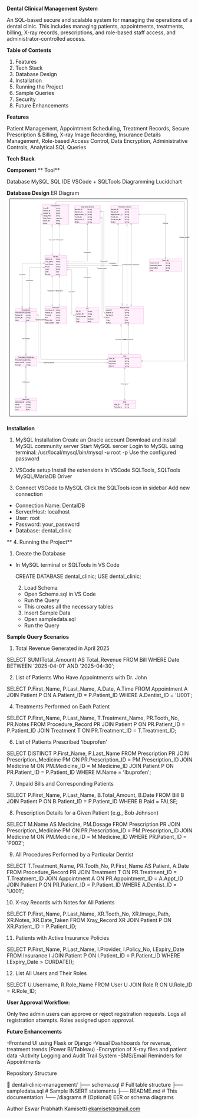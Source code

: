 **Dental Clinical Management System**

An SQL-based secure and scalable system for managing the operations of a dental clinic. This includes managing patients, appointments, treatments, billing, X-ray records, prescriptions, and role-based staff access, and administrator-controlled access.

**Table of Contents**

1. Features
2. Tech Stack
3. Database Design
4. Installation
5. Running the Project
6. Sample Queries
7. Security
8. Future Enhancements

**Features**

Patient Management, Appointment Scheduling, Treatment Records, Secure Prescription & Billing, X-ray Image Recording, Insurance Details Management, Role-based Access Control, Data Encryption, Administrative Controls, Analytical SQL Queries

**Tech Stack**

**Component**                                 **  Tool**

Database                                       MySQL
SQL IDE                                        VSCode + SQLTools
Diagramming                                    Lucidchart

**Database Design**
 ER Diagram
 ![ER Diagram](diagrams/ER_Diagram.jpeg)




**Installation**

1. MySQL Installation
Create an Oracle account
Download and install MySQL community server
Start MySQL sercer
Login to MySQL using terminal:
/usr/local/mysql/bin/mysql -u root -p
Use the configured password

2. VSCode setup
Install the extensions in VSCode SQLTools, SQLTools MySQL/MariaDB Driver

3. Connect VSCode to MySQL
Click the SQLTools icon in sidebar
Add new connection
- Connection Name: DentalDB
- Server/Host: localhost
- User: root
- Password: your_password
- Database: dental_clinic

 ** 4. Running the Project**

 1. Create the Database
- In MySQL terminal or SQLTools in VS Code

  CREATE DATABASE dental_clinic;
  USE dental_clinic;

  2. Load Schema
  - Open Schema.sql in VS Code
  - Run the Query
  - This creates all the necessary tables

  3. Insert Sample Data
  - Open sampledata.sql
  - Run the Query
    
**Sample Query Scenarios**

1. Total Revenue Generated in April 2025

SELECT SUM(Total_Amount) AS Total_Revenue
FROM Bill
WHERE Date BETWEEN '2025-04-01' AND '2025-04-30';

2. List of Patients Who Have Appointments with Dr. John
   
SELECT P.First_Name, P.Last_Name, A.Date, A.Time
FROM Appointment A
JOIN Patient P ON A.Patient_ID = P.Patient_ID
WHERE A.Dentist_ID = 'U001';

4. Treatments Performed on Each Patient
   
SELECT P.First_Name, P.Last_Name, T.Treatment_Name, PR.Tooth_No, PR.Notes
FROM Procedure_Record PR
JOIN Patient P ON PR.Patient_ID = P.Patient_ID
JOIN Treatment T ON PR.Treatment_ID = T.Treatment_ID;

6. List of Patients Prescribed ‘Ibuprofen’

SELECT DISTINCT P.First_Name, P.Last_Name
FROM Prescription PR
JOIN Prescription_Medicine PM ON PR.Prescription_ID = PM.Prescription_ID
JOIN Medicine M ON PM.Medicine_ID = M.Medicine_ID
JOIN Patient P ON PR.Patient_ID = P.Patient_ID
WHERE M.Name = 'Ibuprofen';

7. Unpaid Bills and Corresponding Patients

SELECT P.First_Name, P.Last_Name, B.Total_Amount, B.Date
FROM Bill B
JOIN Patient P ON B.Patient_ID = P.Patient_ID
WHERE B.Paid = FALSE;

8. Prescription Details for a Given Patient (e.g., Bob Johnson)

SELECT M.Name AS Medicine, PM.Dosage
FROM Prescription PR
JOIN Prescription_Medicine PM ON PR.Prescription_ID = PM.Prescription_ID
JOIN Medicine M ON PM.Medicine_ID = M.Medicine_ID
WHERE PR.Patient_ID = 'P002';

9. All Procedures Performed by a Particular Dentist

SELECT T.Treatment_Name, PR.Tooth_No, P.First_Name AS Patient, A.Date
FROM Procedure_Record PR
JOIN Treatment T ON PR.Treatment_ID = T.Treatment_ID
JOIN Appointment A ON PR.Appointment_ID = A.Appt_ID
JOIN Patient P ON PR.Patient_ID = P.Patient_ID
WHERE A.Dentist_ID = 'U001';

10. X-ray Records with Notes for All Patients

SELECT P.First_Name, P.Last_Name, XR.Tooth_No, XR.Image_Path, XR.Notes, XR.Date_Taken
FROM Xray_Record XR
JOIN Patient P ON XR.Patient_ID = P.Patient_ID;

11. Patients with Active Insurance Policies

SELECT P.First_Name, P.Last_Name, I.Provider, I.Policy_No, I.Expiry_Date
FROM Insurance I
JOIN Patient P ON I.Patient_ID = P.Patient_ID
WHERE I.Expiry_Date > CURDATE();

12. List All Users and Their Roles

SELECT U.Username, R.Role_Name
FROM User U
JOIN Role R ON U.Role_ID = R.Role_ID;

**User Approval Workflow:**

Only two admin users can approve or reject registration requests.
Logs all registration attempts.
Roles assigned upon approval.

**Future Enhancements**

-Frontend UI using Flask or Django
-Visual Dashboards for revenue, treatment trends (Power BI/Tableau)
-Encryption of X-ray files and patient data
-Activity Logging and Audit Trail System
-SMS/Email Reminders for Appointments

Repository Structure

📁 dental-clinic-management/
├── schema.sql              # Full table structure
├── sampledata.sql          # Sample INSERT statements
├── README.md               # This documentation
└── /diagrams               # (Optional) EER or schema diagrams

Author
Eswar Prabhath Kamisetti
ekamiset@gmail.com
